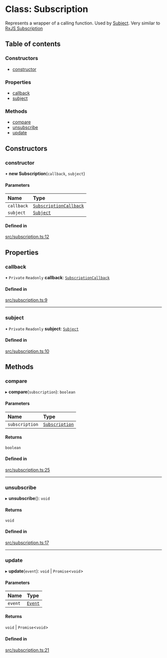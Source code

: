 # Class: Subscription

Represents a wrapper of a calling function. Used by [Subject](Subject.md).
Very similar to [RxJS Subscription](https://rxjs.dev/guide/subscription)

## Table of contents

### Constructors

- [constructor](Subscription.md#constructor)

### Properties

- [callback](Subscription.md#callback)
- [subject](Subscription.md#subject)

### Methods

- [compare](Subscription.md#compare)
- [unsubscribe](Subscription.md#unsubscribe)
- [update](Subscription.md#update)

## Constructors

### constructor

• **new Subscription**(`callback`, `subject`)

#### Parameters

| Name | Type |
| :------ | :------ |
| `callback` | [`SubscriptionCallback`](../overview.md#subscriptioncallback) |
| `subject` | [`Subject`](Subject.md) |

#### Defined in

[src/subscription.ts:12](https://github.com/GeorgeHulpoi/payload-dependencies-graph/blob/e996cfd/src/subscription.ts#L12)

## Properties

### callback

• `Private` `Readonly` **callback**: [`SubscriptionCallback`](../overview.md#subscriptioncallback)

#### Defined in

[src/subscription.ts:9](https://github.com/GeorgeHulpoi/payload-dependencies-graph/blob/e996cfd/src/subscription.ts#L9)

___

### subject

• `Private` `Readonly` **subject**: [`Subject`](Subject.md)

#### Defined in

[src/subscription.ts:10](https://github.com/GeorgeHulpoi/payload-dependencies-graph/blob/e996cfd/src/subscription.ts#L10)

## Methods

### compare

▸ **compare**(`subscription`): `boolean`

#### Parameters

| Name | Type |
| :------ | :------ |
| `subscription` | [`Subscription`](Subscription.md) |

#### Returns

`boolean`

#### Defined in

[src/subscription.ts:25](https://github.com/GeorgeHulpoi/payload-dependencies-graph/blob/e996cfd/src/subscription.ts#L25)

___

### unsubscribe

▸ **unsubscribe**(): `void`

#### Returns

`void`

#### Defined in

[src/subscription.ts:17](https://github.com/GeorgeHulpoi/payload-dependencies-graph/blob/e996cfd/src/subscription.ts#L17)

___

### update

▸ **update**(`event`): `void` \| `Promise`<`void`\>

#### Parameters

| Name | Type |
| :------ | :------ |
| `event` | [`Event`](../overview.md#event) |

#### Returns

`void` \| `Promise`<`void`\>

#### Defined in

[src/subscription.ts:21](https://github.com/GeorgeHulpoi/payload-dependencies-graph/blob/e996cfd/src/subscription.ts#L21)
